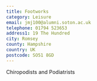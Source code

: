```yaml
---
title: Footworks
category: Leisure
email: jmj100@alumni.soton.ac.uk
telephone: 01794 523653
address1: 19 The Hundred
city: Romsey
county: Hampshire
country: UK
postcode: SO51 8GD
---
```

Chiropodists and Podiatrists
